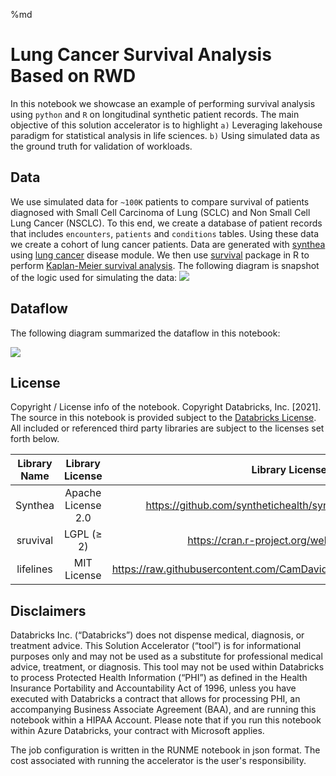 %md
# Lung Cancer Survival Analysis Based on RWD
 
In this notebook we showcase an example of performing survival analysis using `python` and `R` on longitudinal synthetic patient records.
The main objective of this solution accelerator is to highlight `a)` Leveraging lakehouse paradigm for statistical analysis in life sciences.
`b)` Using simulated data as the ground truth for validation of workloads.
## Data
We use simulated data for `~100K` patients to compare survival of patients diagnosed with Small Cell Carcinoma of Lung (SCLC) and Non Small Cell Lung Cancer (NSCLC). To this end, we create a database of patient records that includes `encounters`, `patients` and `conditions` tables. Using these data we create a cohort of lung cancer patients.
Data are generated with [synthea](https://github.com/synthetichealth/synthea/wiki) using [lung cancer](https://synthetichealth.github.io/module-builder/#lung_cancer) disease module.
We then use [survival](https://cran.r-project.org/web/packages/survival/index.html) package in R to perform [Kaplan-Meier survival analysis](https://en.wikipedia.org/wiki/Kaplan%E2%80%93Meier_estimator).
The following diagram is snapshot of the
logic used for simulating the data:
<a href="https://synthetichealth.github.io/module-builder/#lung_cancer" style="width:100px;height:100px;"><img src="https://hls-eng-data-public.s3.amazonaws.com/img/lung_cancer_module.gif"></a>
 
## Dataflow
The following diagram summarized the dataflow in this notebook:
 
[![](https://mermaid.ink/img/pako:eNp1UktuwjAQvcrIa7hAFpUCBGhVsSjsEhRMPAFXzhj5g0qBW_RcPVNNHCQKrVfzee_Nx3NklRbIErYxfLeFxaggCM_6dQxY2XjFHcKOO4nkwGCljbARlqa5PZDbIk9AedqUFacKDTRaeIXLCEIScKf6_QVro-kTrzLQ7z9BmndF7PJXfJBXmoR0UtNdZpgjVdqTQ2Mfqg1ayKmWKqST-fB1CNrA7GKcIMtv-i3v6g4js-EfSTYblaN0kZ1gnCtuXSnCMkpNZdxDRxi3hMnxXUtKLmKErpTi3DUbs8GK_qT1p392UIq608wi63FzVqo9mhifwv3U05b2nFtv9nLPFaTE1cFKC95K2sDqmliBJHhb3rJe_mcpWaMKY9mWtju4rabAZT3WoGm4FOGEjhetgoVzaLBgSTAF1twrV7CCzgHqd5ftZeErtWFJzZXFHuPe6fmBKpY44_EKGkkeBm461PkHRPzeSw)](https://mermaid-js.github.io/mermaid-live-editor/edit/#pako:eNp1UktuwjAQvcrIa7hAFpUCBGhVsSjsEhRMPAFXzhj5g0qBW_RcPVNNHCQKrVfzee_Nx3NklRbIErYxfLeFxaggCM_6dQxY2XjFHcKOO4nkwGCljbARlqa5PZDbIk9AedqUFacKDTRaeIXLCEIScKf6_QVro-kTrzLQ7z9BmndF7PJXfJBXmoR0UtNdZpgjVdqTQ2Mfqg1ayKmWKqST-fB1CNrA7GKcIMtv-i3v6g4js-EfSTYblaN0kZ1gnCtuXSnCMkpNZdxDRxi3hMnxXUtKLmKErpTi3DUbs8GK_qT1p392UIq608wi63FzVqo9mhifwv3U05b2nFtv9nLPFaTE1cFKC95K2sDqmliBJHhb3rJe_mcpWaMKY9mWtju4rabAZT3WoGm4FOGEjhetgoVzaLBgSTAF1twrV7CCzgHqd5ftZeErtWFJzZXFHuPe6fmBKpY44_EKGkkeBm461PkHRPzeSw)

## License
Copyright / License info of the notebook. Copyright Databricks, Inc. [2021].  The source in this notebook is provided subject to the [Databricks License](https://databricks.com/db-license-source).  All included or referenced third party libraries are subject to the licenses set forth below.

|Library Name|Library License|Library License URL|Library Source URL| 
| :-: | :-:| :-: | :-:|
|Synthea|Apache License 2.0|https://github.com/synthetichealth/synthea/blob/master/LICENSE| https://github.com/synthetichealth/synthea|
|sruvival|LGPL (≥ 2)|https://cran.r-project.org/web/licenses/LGPL-2|https://cran.r-project.org/web/packages/survival/index.html|
|lifelines|MIT License|https://raw.githubusercontent.com/CamDavidsonPilon/lifelines/master/LICENSE|https://github.com/CamDavidsonPilon/lifelines|

## Disclaimers
Databricks Inc. (“Databricks”) does not dispense medical, diagnosis, or treatment advice. This Solution Accelerator (“tool”) is for informational purposes only and may not be used as a substitute for professional medical advice, treatment, or diagnosis. This tool may not be used within Databricks to process Protected Health Information (“PHI”) as defined in the Health Insurance Portability and Accountability Act of 1996, unless you have executed with Databricks a contract that allows for processing PHI, an accompanying Business Associate Agreement (BAA), and are running this notebook within a HIPAA Account. Please note that if you run this notebook within Azure Databricks, your contract with Microsoft applies.

The job configuration is written in the RUNME notebook in json format. The cost associated with running the accelerator is the user's responsibility.

